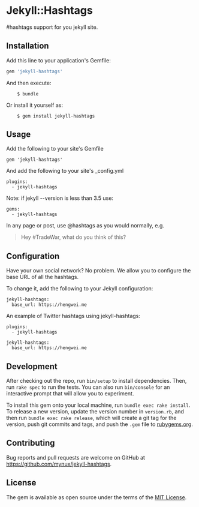 # Jekyll::Hashtags

#hashtags support for you jekyll site. 

## Installation

Add this line to your application's Gemfile:

```ruby
gem 'jekyll-hashtags'
```

And then execute:
```
    $ bundle
```
Or install it yourself as:
```
    $ gem install jekyll-hashtags
```
## Usage


Add the following to your site's Gemfile
```
gem 'jekyll-hashtags'
```

And add the following to your site's _config.yml

```
plugins:
  - jekyll-hashtags
```

Note: if jekyll --version is less than 3.5 use:
```
gems:
  - jekyll-hashtags
```  
In any page or post, use @hashtags as you would normally, e.g.

>  Hey #TradeWar, what do you think of this?

## Configuration
Have your own social network? No problem. We allow you to configure the base URL of all the hashtags.

To change it, add the following to your Jekyll configuration:
```
jekyll-hashtags:
  base_url: https://hengwei.me
```
An example of Twitter hashtags using jekyll-hashtags:
```
plugins:
  - jekyll-hashtags

jekyll-hashtags:
  base_url: https://hengwei.me
```
## Development

After checking out the repo, run `bin/setup` to install dependencies. Then, run `rake spec` to run the tests. You can also run `bin/console` for an interactive prompt that will allow you to experiment.

To install this gem onto your local machine, run `bundle exec rake install`. To release a new version, update the version number in `version.rb`, and then run `bundle exec rake release`, which will create a git tag for the version, push git commits and tags, and push the `.gem` file to [rubygems.org](https://rubygems.org).

## Contributing

Bug reports and pull requests are welcome on GitHub at https://github.com/mynux/jekyll-hashtags.

## License

The gem is available as open source under the terms of the [MIT License](https://opensource.org/licenses/MIT).
